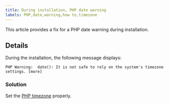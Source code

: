 ```yaml
---
title: During installation, PHP date warning
labels: PHP,date,warning,how to,timezone
---
```


This article provides a fix for a PHP date warning during installation.

## Details

During the installation, the following message displays:

<pre><code class="language-text">PHP Warning:  date(): It is not safe to rely on the system's timezone settings. [more]</code></pre>

### Solution

Set the [PHP timezone](https://devdocs.magento.com/guides/v2.3/install-gde/prereq/php-settings.html) properly.
